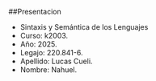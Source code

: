 ##Presentacion
- Sintaxis y Semántica de los Lenguajes
- Curso: k2003.
- Año: 2025.
- Legajo: 220.841-6.
- Apellido: Lucas Cueli.
- Nombre: Nahuel.